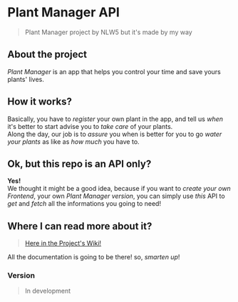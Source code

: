 # Plant Manager API
> Plant Manager project by NLW5 but it's made by my way

## About the project
_Plant Manager_ is an app that helps you control your time and save yours plants' lives.

## How it works?
Basically, you have to _register_ your own plant in the app, and tell us _when_ it's better to start advise you to _take care_ of your plants. <br>
Along the day, our job is to _assure_ you when is better for you to go _water your plants_ as like as _how much_ you have to.

## Ok, but this repo is an API only?
**Yes!**<br>
We thought it might be a good idea, because if you want to _create your own Frontend_, your own _Plant Manager version_, you can simply use _this_ API to _get_ and _fetch_ all the informations you going to need!

## Where I can read more about it?
> [Here in the Project's Wiki!](https://github.com/Icaro-G-Silva/PlantManagerAPI/wiki) <br>

All the documentation is going to be there! so, _smarten up_!

### Version
> In development
